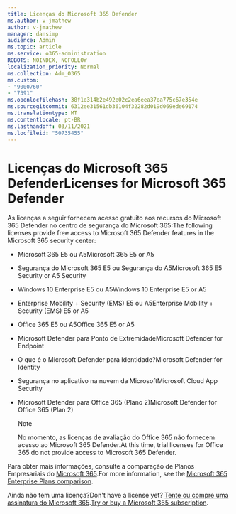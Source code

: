 ```yaml
---
title: Licenças do Microsoft 365 Defender
ms.author: v-jmathew
author: v-jmathew
manager: dansimp
audience: Admin
ms.topic: article
ms.service: o365-administration
ROBOTS: NOINDEX, NOFOLLOW
localization_priority: Normal
ms.collection: Adm_O365
ms.custom:
- "9000760"
- "7391"
ms.openlocfilehash: 38f1e314b2e492e02c2ea6eea37ea775c67e354e
ms.sourcegitcommit: 6312ee31561db36104f32282d019d069ede69174
ms.translationtype: MT
ms.contentlocale: pt-BR
ms.lasthandoff: 03/11/2021
ms.locfileid: "50735455"
---
```

# <a name="licenses-for-microsoft-365-defender"></a><span data-ttu-id="0b52e-102">Licenças do Microsoft 365 Defender</span><span class="sxs-lookup"><span data-stu-id="0b52e-102">Licenses for Microsoft 365 Defender</span></span>

<span data-ttu-id="0b52e-103">As licenças a seguir fornecem acesso gratuito aos recursos do Microsoft 365 Defender no centro de segurança do Microsoft 365:</span><span class="sxs-lookup"><span data-stu-id="0b52e-103">The following licenses provide free access to Microsoft 365 Defender features in the Microsoft 365 security center:</span></span>

- <span data-ttu-id="0b52e-104">Microsoft 365 E5 ou A5</span><span class="sxs-lookup"><span data-stu-id="0b52e-104">Microsoft 365 E5 or A5</span></span>
- <span data-ttu-id="0b52e-105">Segurança do Microsoft 365 E5 ou Segurança do A5</span><span class="sxs-lookup"><span data-stu-id="0b52e-105">Microsoft 365 E5 Security or A5 Security</span></span>
- <span data-ttu-id="0b52e-106">Windows 10 Enterprise E5 ou A5</span><span class="sxs-lookup"><span data-stu-id="0b52e-106">Windows 10 Enterprise E5 or A5</span></span>
- <span data-ttu-id="0b52e-107">Enterprise Mobility + Security (EMS) E5 ou A5</span><span class="sxs-lookup"><span data-stu-id="0b52e-107">Enterprise Mobility + Security (EMS) E5 or A5</span></span>
- <span data-ttu-id="0b52e-108">Office 365 E5 ou A5</span><span class="sxs-lookup"><span data-stu-id="0b52e-108">Office 365 E5 or A5</span></span>
- <span data-ttu-id="0b52e-109">Microsoft Defender para Ponto de Extremidade</span><span class="sxs-lookup"><span data-stu-id="0b52e-109">Microsoft Defender for Endpoint</span></span>
- <span data-ttu-id="0b52e-110">O que é o Microsoft Defender para Identidade?</span><span class="sxs-lookup"><span data-stu-id="0b52e-110">Microsoft Defender for Identity</span></span>
- <span data-ttu-id="0b52e-111">Segurança no aplicativo na nuvem da Microsoft</span><span class="sxs-lookup"><span data-stu-id="0b52e-111">Microsoft Cloud App Security</span></span>
- <span data-ttu-id="0b52e-112">Microsoft Defender para Office 365 (Plano 2)</span><span class="sxs-lookup"><span data-stu-id="0b52e-112">Microsoft Defender for Office 365 (Plan 2)</span></span>

    > [!NOTE]
    > <span data-ttu-id="0b52e-113">No momento, as licenças de avaliação do Office 365 não fornecem acesso ao Microsoft 365 Defender.</span><span class="sxs-lookup"><span data-stu-id="0b52e-113">At this time, trial licenses for Office 365 do not provide access to Microsoft 365 Defender.</span></span>

<span data-ttu-id="0b52e-114">Para obter mais informações, consulte a comparação de Planos Empresariais do [Microsoft 365](https://go.microsoft.com/fwlink/?linkid=2143458).</span><span class="sxs-lookup"><span data-stu-id="0b52e-114">For more information, see the [Microsoft 365 Enterprise Plans comparison](https://go.microsoft.com/fwlink/?linkid=2143458).</span></span>

<span data-ttu-id="0b52e-115">Ainda não tem uma licença?</span><span class="sxs-lookup"><span data-stu-id="0b52e-115">Don't have a license yet?</span></span> <span data-ttu-id="0b52e-116">[Tente ou compre uma assinatura do Microsoft 365](https://go.microsoft.com/fwlink/?linkid=2143625).</span><span class="sxs-lookup"><span data-stu-id="0b52e-116">[Try or buy a Microsoft 365 subscription](https://go.microsoft.com/fwlink/?linkid=2143625).</span></span>

